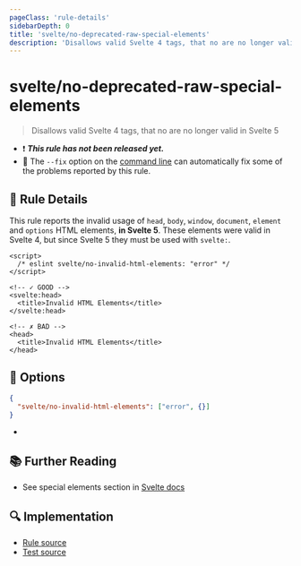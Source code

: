 ```yaml
---
pageClass: 'rule-details'
sidebarDepth: 0
title: 'svelte/no-deprecated-raw-special-elements'
description: 'Disallows valid Svelte 4 tags, that no are no longer valid in Svelte 5'
---
```


# svelte/no-deprecated-raw-special-elements

> Disallows valid Svelte 4 tags, that no are no longer valid in Svelte 5

- :exclamation: <badge text="This rule has not been released yet." vertical="middle" type="error"> **_This rule has not been released yet._** </badge>
- :wrench: The `--fix` option on the [command line](https://eslint.org/docs/user-guide/command-line-interface#fixing-problems) can automatically fix some of the problems reported by this rule.

## :book: Rule Details

This rule reports the invalid usage of `head`, `body`, `window`, `document`, `element` and `options` HTML elements, **in Svelte 5**. These elements were valid in Svelte 4, but since Svelte 5 they must be used with `svelte:`.

<ESLintCodeBlock fix>

<!--eslint-skip-->

```svelte
<script>
  /* eslint svelte/no-invalid-html-elements: "error" */
</script>

<!-- ✓ GOOD -->
<svelte:head>
  <title>Invalid HTML Elements</title>
</svelte:head>

<!-- ✗ BAD -->
<head>
  <title>Invalid HTML Elements</title>
</head>
```

</ESLintCodeBlock>

## :wrench: Options

```json
{
  "svelte/no-invalid-html-elements": ["error", {}]
}
```

-

## :books: Further Reading

- See special elements section in [Svelte docs](https://svelte.dev/docs/svelte/svelte-window)

## :mag: Implementation

- [Rule source](https://github.com/sveltejs/eslint-plugin-svelte/blob/main/packages/eslint-plugin-svelte/src/rules/no-deprecated-raw-special-elements.ts)
- [Test source](https://github.com/sveltejs/eslint-plugin-svelte/blob/main/packages/eslint-plugin-svelte/tests/src/rules/no-deprecated-raw-special-elements.ts)
